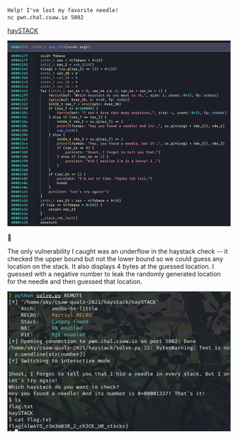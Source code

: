 ```text
Help! I've lost my favorite needle!
nc pwn.chal.csaw.io 5002
```
[haySTACK](/csaw-quals-2021/haySTACK)

![](/csaw-quals-2021/haystack_function.png)

🧐

The only vulnerability I caught was an underflow in the haystack check -- it checked the upper bound but not the lower bound so we could guess any location on the stack. It also displays 4 bytes at the guessed location. I guessed with a negative number to leak the randomly generated location for the needle and then guessed that location. 

![](/csaw-quals-2021/haystack_flag.png)